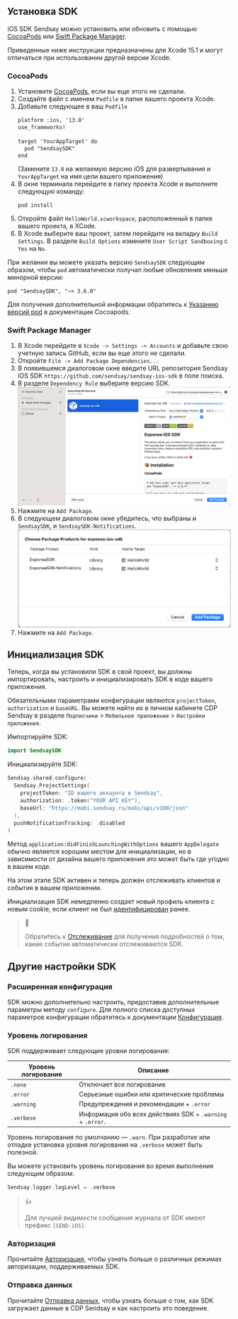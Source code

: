 ## Установка SDK

iOS SDK Sendsay можно установить или обновить с помощью [CocoaPods](https://cocoapods.org/) или [Swift Package Manager](https://www.swift.org/package-manager/).

Приведенные ниже инструкции предназначены для Xcode 15.1 и могут отличаться при использовании другой версии Xcode.

### CocoaPods

1. Установите [CocoaPods](https://cocoapods.org/), если вы еще этого не сделали.
2. Создайте файл с именем `Podfile` в папке вашего проекта Xcode.
3. Добавьте следующее в ваш `Podfile`
   ```
   platform :ios, '13.0'
   use_frameworks!

   target 'YourAppTarget' do
     pod "SendsaySDK"
   end
   ```
   (Замените `13.0` на желаемую версию iOS для развертывания и `YourAppTarget` на имя цели вашего приложения)
4. В окне терминала перейдите в папку проекта Xcode и выполните следующую команду:
    ```
    pod install
    ```
5. Откройте файл `HelloWorld.xcworkspace`, расположенный в папке вашего проекта, в XCode.
6. В Xcode выберите ваш проект, затем перейдите на вкладку `Build Settings`. В разделе `Build Options` измените `User Script Sandboxing` с `Yes` на `No`.

При желании вы можете указать версию `SendsaySDK` следующим образом, чтобы `pod` автоматически получал любые обновления меньше минорной версии:
```
pod "SendsaySDK", "~> 3.6.0"
```
Для получения дополнительной информации обратитесь к [Указанию версий pod](https://guides.cocoapods.org/using/the-podfile.html#specifying-pod-versions) в документации Cocoapods.

### Swift Package Manager

1. В Xcode перейдите в `Xcode -> Settings -> Accounts` и добавьте свою учетную запись GitHub, если вы еще этого не сделали.
2. Откройте `File -> Add Package Dependencies...`
3. В появившемся диалоговом окне введите URL репозитория Sendsay iOS SDK `https://github.com/sendsay/sendsay-ios-sdk` в поле поиска.
4. В разделе `Dependency Rule` выберите версию SDK.
   ![Диалог Add Package Dependencies](https://raw.githubusercontent.com/exponea/exponea-ios-sdk/main/Documentation/images/swift-pm-1.png)
5. Нажмите на `Add Package`.
6. В следующем диалоговом окне убедитесь, что выбраны и `SendsaySDK`, и `SendsaySDK-Notifications`.
   ![Диалог Choose Packages](https://raw.githubusercontent.com/exponea/exponea-ios-sdk/main/Documentation/images/swift-pm-2.png)
7. Нажмите на `Add Package`.

## Инициализация SDK

Теперь, когда вы установили SDK в свой проект, вы должны импортировать, настроить и инициализировать SDK в коде вашего приложения.

Обязательными параметрами конфигурации являются `projectToken`, `authorization` и `baseURL`. Вы можете найти их в личном кабинете CDP Sendsay в разделе `Подписчики` > `Мобильное приложение` > `Настройки приложения`.

Импортируйте SDK:

```swift
import SendsaySDK
```

Инициализируйте SDK:

```swift
Sendsay.shared.configure(
  Sendsay.ProjectSettings(
    projectToken: "ID вашего аккаунта в Sendsay",
    authorization: .token("YOUR API KEY"),
    baseUrl: "https://mobi.sendsay.ru/mobi/api/v100/json"
  ),
  pushNotificationTracking: .disabled
)
```

Метод `application:didFinishLaunchingWithOptions` вашего `AppDelegate` обычно является хорошим местом для инициализации, но в зависимости от дизайна вашего приложения это может быть где угодно в вашем коде.

На этом этапе SDK активен и теперь должен отслеживать клиентов и события в вашем приложении.

Инициализация SDK немедленно создает новый профиль клиента с новым cookie, если клиент не был [идентифицирован](docs/tracking.md#identify) ранее.

> 📘
>
> Обратитесь к [Отслеживание](docs/tracking.md) для получения подробностей о том, какие события автоматически отслеживаются SDK.

## Другие настройки SDK

### Расширенная конфигурация

SDK можно дополнительно настроить, предоставив дополнительные параметры методу `configure`. Для полного списка доступных параметров конфигурации обратитесь к документации [Конфигурация](docs/configuration.md).

### Уровень логирования

SDK поддерживает следующие уровни логирования:

| Уровень логирования  | Описание |
| -----------| ----------- |
| `.none`    | Отключает все логирование |
| `.error`   | Серьезные ошибки или критические проблемы |
| `.warning` | Предупреждения и рекомендации + `.error` |
| `.verbose` | Информация обо всех действиях SDK + `.warning` + `.error`. |

Уровень логирования по умолчанию — `.warn`. При разработке или отладке установка уровня логирования на `.verbose` может быть полезной.

Вы можете установить уровень логирования во время выполнения следующим образом:

```swift
Sendsay.logger.logLevel = .verbose
```
  
> 👍 
> 
> Для лучшей видимости сообщения журнала от SDK имеют префикс `[SEND-iOS]`.

### Авторизация

Прочитайте [Авторизация](docs/authorization.md), чтобы узнать больше о различных режимах авторизации, поддерживаемых SDK.

### Отправка данных

Прочитайте [Отправка данных](docs/data-flushing.md), чтобы узнать больше о том, как SDK загружает данные в CDP Sendsay и как настроить это поведение.
